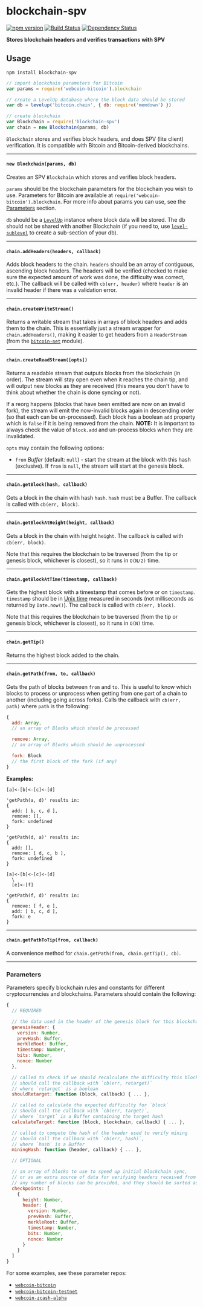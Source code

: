 # blockchain-spv

[![npm version](https://img.shields.io/npm/v/blockchain-spv.svg)](https://www.npmjs.com/package/blockchain-spv)
[![Build Status](https://travis-ci.org/mappum/blockchain-spv.svg?branch=master)](https://travis-ci.org/mappum/blockchain-spv)
[![Dependency Status](https://david-dm.org/mappum/blockchain-spv.svg)](https://david-dm.org/mappum/blockchain-spv)

**Stores blockchain headers and verifies transactions with SPV**

## Usage

`npm install blockchain-spv`

```js
// import blockchain parameters for Bitcoin
var params = require('webcoin-bitcoin').blockchain

// create a LevelUp database where the block data should be stored
var db = levelup('bitcoin.chain', { db: require('memdown') })

// create blockchain
var Blockchain = require('blockchain-spv')
var chain = new Blockchain(params, db)
```

`Blockchain` stores and verifies block headers, and does SPV (lite client) verification. It is compatible with Bitcoin and Bitcoin-derived blockchains.

----
#### `new Blockchain(params, db)`

Creates an SPV `Blockchain` which stores and verifies block headers.

`params` should be the blockchain parameters for the blockchain you wish to use. Parameters for Bitcoin are available at `require('webcoin-bitcoin').blockchain`. For more info about params you can use, see the [Parameters](#parameters) section.

`db` should be a [`LevelUp`](https://github.com/Level/levelup) instance where block data will be stored. The db should not be shared with another Blockchain (if you need to, use [`level-sublevel`](https://github.com/dominictarr/level-sublevel) to create a sub-section of your db).

----
#### `chain.addHeaders(headers, callback)`

Adds block headers to the chain. `headers` should be an array of contiguous, ascending block headers. The headers will be verified (checked to make sure the expected amount of work was done, the difficulty was correct, etc.). The callback will be called with `cb(err, header)` where `header` is an invalid header if there was a validation error.

----
#### `chain.createWriteStream()`

Returns a writable stream that takes in arrays of block headers and adds them to the chain. This is essentially just a stream wrapper for `chain.addHeaders()`, making it easier to get headers from a `HeaderStream` (from the [`bitcoin-net`](https://github.com/mappum/bitcoin-net) module).

----
#### `chain.createReadStream([opts])`

Returns a readable stream that outputs blocks from the blockchain (in order). The stream will stay open even when it reaches the chain tip, and will output new blocks as they are received (this means you don't have to think about whether the chain is done syncing or not).

If a reorg happens (blocks that have been emitted are now on an invalid fork), the stream will emit the now-invalid blocks again in descending order (so that each can be un-processed). Each block has a boolean `add` property which is `false` if it is being removed from the chain. **NOTE:** It is important to always check the value of `block.add` and un-process blocks when they are invalidated.

`opts` may contain the following options:
- `from` *Buffer* (default: `null`) - start the stream at the block with this hash (exclusive). If `from` is `null`, the stream will start at the genesis block.

----
#### `chain.getBlock(hash, callback)`

Gets a block in the chain with hash `hash`. `hash` must be a Buffer. The callback is called with `cb(err, block)`.

----
#### `chain.getBlockAtHeight(height, callback)`

Gets a block in the chain with height `height`. The callback is called with `cb(err, block)`.

Note that this requires the blockchain to be traversed (from the tip or genesis block, whichever is closest), so it runs in `O(N/2)` time.

----
#### `chain.getBlockAtTime(timestamp, callback)`

Gets the highest block with a timestamp that comes before or on `timestamp`. `timestamp` should be in [Unix time](https://en.wikipedia.org/wiki/Unix_time) measured in seconds (not milliseconds as returned by `Date.now()`). The callback is called with `cb(err, block)`.

Note that this requires the blockchain to be traversed (from the tip or genesis block, whichever is closest), so it runs in `O(N)` time.

----
#### `chain.getTip()`

Returns the highest block added to the chain.

----
#### `chain.getPath(from, to, callback)`

Gets the path of blocks between `from` and `to`. This is useful to know which blocks to process or unprocess when getting from one part of a chain to another (including going across forks). Calls the callback with `cb(err, path)` where `path` is the following:
```js
{
  add: Array,
  // an array of Blocks which should be processed

  remove: Array,
  // an array of Blocks which should be unprocessed

  fork: Block
  // the first block of the fork (if any)
}
```

**Examples:**
```
[a]<-[b]<-[c]<-[d]

'getPath(a, d)' results in:
{
  add: [ b, c, d ],
  remove: [],
  fork: undefined
}

'getPath(d, a)' results in:
{
  add: [],
  remove: [ d, c, b ],
  fork: undefined
}
```

```
[a]<-[b]<-[c]<-[d]
  \
  [e]<-[f]

'getPath(f, d)' results in:
{
  remove: [ f, e ],
  add: [ b, c, d ],
  fork: e
}
```

----
#### `chain.getPathToTip(from, callback)`

A convenience method for `chain.getPath(from, chain.getTip(), cb)`.

----
### Parameters

Parameters specify blockchain rules and constants for different cryptocurrencies and blockchains. Parameters should contain the following:
```js
{
  // REQUIRED

  // the data used in the header of the genesis block for this blockchain
  genesisHeader: {
    version: Number,
    prevHash: Buffer,
    merkleRoot: Buffer,
    timestamp: Number,
    bits: Number,
    nonce: Number
  },

  // called to check if we should recalculate the difficulty this block
  // should call the callback with `cb(err, retarget)`
  // where `retarget` is a boolean
  shouldRetarget: function (block, callback) { ... },

  // called to calculate the expected difficulty for `block`
  // should call the callback with `cb(err, target)`,
  // where `target` is a Buffer containing the target hash
  calculateTarget: function (block, blockchain, callback) { ... },

  // called to compute the hash of the header used to verify mining
  // should call the callback with `cb(err, hash)`,
  // where `hash` is a Buffer
  miningHash: function (header, callback) { ... },

  // OPTIONAL

  // an array of blocks to use to speed up initial blockchain sync,
  // or as an extra source of data for verifying headers received from peers.
  // any number of blocks can be provided, and they should be sorted ascending by height
  checkpoints: [
    {
      height: Number,
      header: {
        version: Number,
        prevHash: Buffer,
        merkleRoot: Buffer,
        timestamp: Number,
        bits: Number,
        nonce: Number
      }
    }
  ]
}
```

For some examples, see these parameter repos:
- [`webcoin-bitcoin`](https://github.com/mappum/webcoin-bitcoin/blob/master/src/blockchain.js)
- [`webcoin-bitcoin-testnet`](https://github.com/mappum/webcoin-bitcoin-testnet/blob/master/src/blockchain.js)
- [`webcoin-zcash-alpha`](https://github.com/mappum/webcoin-zcash-alpha/blob/master/src/blockchain.js)
